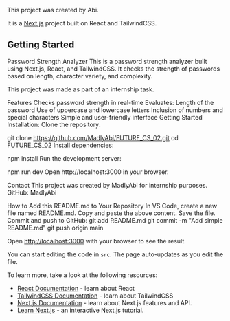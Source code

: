 This project was created by Abi.

It is a [Next.js](https://nextjs.org/) project built on React and TailwindCSS.

## Getting Started

Password Strength Analyzer
This is a password strength analyzer built using Next.js, React, and TailwindCSS. It checks the strength of passwords based on length, character variety, and complexity.

This project was made as part of an internship task.

Features
Checks password strength in real-time
Evaluates:
Length of the password
Use of uppercase and lowercase letters
Inclusion of numbers and special characters
Simple and user-friendly interface
Getting Started
Installation:
Clone the repository:


git clone https://github.com/MadlyAbi/FUTURE_CS_02.git
cd FUTURE_CS_02
Install dependencies:

npm install
Run the development server:

npm run dev
Open http://localhost:3000 in your browser.

Contact
This project was created by MadlyAbi for internship purposes.
GitHub: MadlyAbi

How to Add this README.md to Your Repository
In VS Code, create a new file named README.md.
Copy and paste the above content.
Save the file.
Commit and push to GitHub:
git add README.md
git commit -m "Add simple README.md"
git push origin main

Open [http://localhost:3000](http://localhost:3000) with your browser to see the result.

You can start editing the code in `src`. The page auto-updates as you edit the file.

To learn more, take a look at the following resources:

- [React Documentation](https://react.dev/) - learn about React
- [TailwindCSS Documentation](https://tailwindcss.com/) - learn about TailwindCSS
- [Next.js Documentation](https://nextjs.org/docs) - learn about Next.js features and API.
- [Learn Next.js](https://nextjs.org/learn) - an interactive Next.js tutorial.
